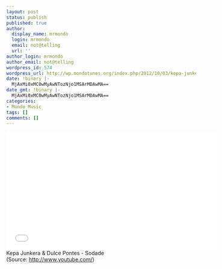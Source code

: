 ```yaml
---
layout: post
status: publish
published: true
author:
  display_name: mrmondo
  login: mrmondo
  email: not@telling
  url: ''
author_login: mrmondo
author_email: not@telling
wordpress_id: 574
wordpress_url: http://wp.mondotunes.org/index.php/2012/10/03/kepa-junkera-dulce-pontes-sodade/
date: !binary |-
  MjAxMi0xMC0wMyAwNTozNjo1MSArMDAwMA==
date_gmt: !binary |-
  MjAxMi0xMC0wMyAwNTozNjo1MSArMDAwMA==
categories:
- Mondo Music
tags: []
comments: []
---
```

<iframe width="560" height="315" src="//www.youtube.com/embed/n13B1pZL6UQ" frameborder="0"> </iframe>
Kepa Junkera &amp; Dulce Pontes - Sodade
<div class="attribution">(<span>Source:</span> <a href="http://www.youtube.com/">http://www.youtube.com/</a>)</div>

